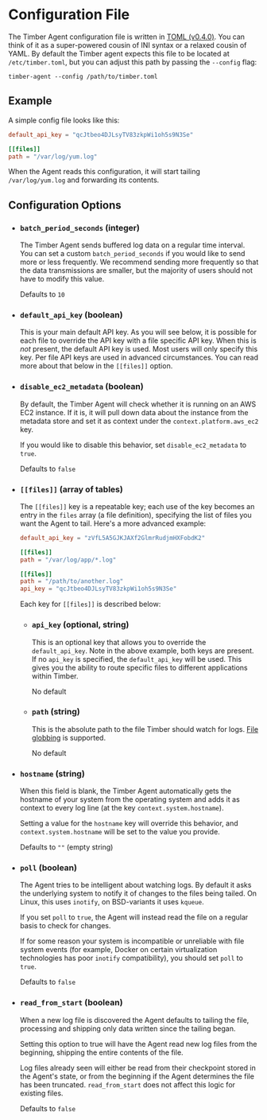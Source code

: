# Configuration File

The Timber Agent configuration file is written in [TOML (v0.4.0)](https://github.com/toml-lang/toml/tree/v0.4.0). You can think of it as a super-powered cousin of INI syntax or a relaxed cousin of YAML. By default the Timber agent expects this file to be located at `/etc/timber.toml`, but you can adjust this path by passing the `--config` flag:

```shell
timber-agent --config /path/to/timber.toml
```

## Example

A simple config file looks like this:

```toml
default_api_key = "qcJtbeo4DJLsyTV83zkpWi1oh5s9N3Se"

[[files]]
path = "/var/log/yum.log"
```

When the Agent reads this configuration, it will start tailing `/var/log/yum.log` and forwarding its contents.


## Configuration Options

* ### `batch_period_seconds` (integer)

  The Timber Agent sends buffered log data on a regular time interval. You can set a custom `batch_period_seconds` if you would like to send more or less frequently. We recommend sending more frequently so that the data transmissions are smaller, but the majority of users should not have to modify this value.

  Defaults to `10`

* ### `default_api_key` (boolean)

  This is your main default API key. As you will see below, it is possible for each file to override the API key with a file specific API key. When this is _not_ present, the default API key is used. Most users will only specify this key. Per file API keys are used in advanced circumstances. You can read more about that below in the `[[files]]` option.

* ### `disable_ec2_metadata` (boolean)

  By default, the Timber Agent will check whether it is running on an AWS EC2 instance. If it is, it will pull down data about the instance from the metadata store and set it as context under the `context.platform.aws_ec2` key.

  If you would like to disable this behavior, set `disable_ec2_metadata` to `true`.

  Defaults to `false`

* ### `[[files]]` (array of tables)

  The `[[files]]` key is a repeatable key; each use of the key becomes an entry in the `files` array (a file definition), specifying the list of files you want the Agent to tail. Here's a more advanced example:

  ```toml
  default_api_key = "zVfL5A5GJKJAXf2GlmrRudjmHXFobdK2"

  [[files]]
  path = "/var/log/app/*.log"

  [[files]]
  path = "/path/to/another.log"
  api_key = "qcJtbeo4DJLsyTV83zkpWi1oh5s9N3Se"
  ```

  Each key for `[[files]]` is described below:

  * ### `api_key` (optional, string)

    This is an optional key that allows you to override the `default_api_key`. Note in the above example, both keys are present. If no `api_key` is specified, the `default_api_key` will be used. This gives you the ability to route specific files to different applications within Timber.

    No default

  * ### `path` (string)

    This is the absolute path to the file Timber should watch for logs. [File globbing](https://en.wikipedia.org/wiki/Glob_(programming)) is supported.

    No default

* ### `hostname` (string)

  When this field is blank, the Timber Agent automatically gets the hostname of your system from the operating system and adds it as context to every log line (at the key `context.system.hostname`).

  Setting a value for the `hostname` key will override this behavior, and  `context.system.hostname` will be set to the value you provide.

  Defaults to `""` (empty string)

* ### `poll` (boolean)

  The Agent tries to be intelligent about watching logs. By default it asks the underlying system to notify it of changes to the files being tailed. On Linux, this uses `inotify`, on BSD-variants it uses `kqueue`.

  If you set `poll` to `true`, the Agent will instead read the file on a regular basis to check for changes.

  If for some reason your system is incompatible or unreliable with file system events (for example, Docker on certain virtualization technologies has poor `inotify` compatibility), you should set `poll` to `true`.

  Defaults to `false`

* ### `read_from_start` (boolean)

  When a new log file is discovered the Agent defaults to tailing the file, processing and shipping only data written since the tailing began.

  Setting this option to true will have the Agent read new log files from the beginning, shipping the entire contents of the file.

  Log files already seen will either be read from their checkpoint stored in the Agent's state, or from the beginning if the Agent determines the file has been truncated. `read_from_start` does
  not affect this logic for existing files.

  Defaults to `false`

